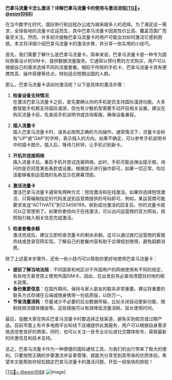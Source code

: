 **巴拿马流量卡怎么激活？详解巴拿马流量卡的使用与激活流程[[TG💪+ @esim1088](https://t.me/s/esim1088)]**

在当今数字化时代，国际旅行和远程办公成为越来越多人的选择。为了满足这一需求，全球各地的流量卡应运而生，其中巴拿马流量卡因其性价比高、覆盖范围广而备受关注。然而，许多初次接触巴拿马流量卡的用户可能会对如何激活它感到困惑。本文将详细介绍巴拿马流量卡的激活步骤，并分享一些实用的小技巧。

首先，我们需要了解什么是巴拿马流量卡。简单来说，巴拿马流量卡是一种专为国际旅客设计的SIM卡，提供数据流量服务。它通常以预付费的方式购买，用户可以根据自己的需求选择不同的流量套餐。相较于传统的手机卡，巴拿马流量卡具有便携性高、操作简便等优点，特别适合短期出国的人群。

那么，巴拿马流量卡该如何激活呢？以下是具体的激活步骤：

1. **检查设备支持情况**  
   在激活巴拿马流量卡之前，首先要确认你的手机是否支持国际漫游功能。大多数智能手机都支持国际漫游，但也有少数机型需要手动开启相关设置。建议在购买流量卡前，先查阅手机说明书或咨询客服，确保设备兼容。

2. **插入流量卡**  
   插入巴拿马流量卡时，请务必按照正确的方向操作。通常情况下，流量卡会标有“UP”或“GAP”的字样，表示插入的方向。如果不确定，可以参考手机说明书中的插卡图示。插入后，等待几秒钟，让手机识别新卡。

3. **开机并连接网络**  
   插入流量卡后，重启手机并尝试连接网络。此时，手机可能会弹出提示框，询问你是否同意某些条款或设置。根据提示进行操作即可。如果一切正常，你应该能够看到运营商的名称显示在屏幕顶部。

4. **激活流量卡**  
   激活巴拿马流量卡通常有两种方式：短信激活和在线激活。如果你选择短信激活，只需编辑指定的代码发送到运营商提供的号码即可。例如，某运营商可能要求发送“ACTIVATE”到123456789。收到成功激活的回复后，你的流量卡就可以正常使用了。如果你更倾向于在线激活，可以访问运营商的官方网站，按照指引输入相关信息完成激活。

5. **检查套餐余额**  
   激活完成后，建议立即检查流量卡的剩余余额。这可以通过拨打运营商的客服热线或登录官网实现。了解自己的套餐内容有助于合理规划使用，避免超额消费。

除了上述基本步骤外，还有一些小技巧可以帮助你更好地使用巴拿马流量卡：

- **提前了解当地法规**：不同国家和地区对于外国用户的网络使用有不同的规定，有些地方甚至禁止使用外国SIM卡。因此，在出发前务必查询清楚目的地的相关政策。
- **备份重要信息**：在国外期间，保持与家人朋友的联系非常重要。建议将重要的联系方式存储在云端或随身携带一份纸质版，以防万一。
- **节省流量消耗**：尽量减少不必要的后台数据传输，比如关闭自动更新功能、限制视频流媒体播放等。这些措施可以有效降低流量消耗，延长使用时间。

最后，提醒大家在购买巴拿马流量卡时要选择正规渠道，避免买到假货或过期产品。目前市面上有许多电商平台和线下店铺提供此类服务，用户可以根据自身需求挑选信誉良好的商家。同时，也可以关注一些专业论坛或社交媒体账号，获取最新的优惠信息和技术支持。

总之，巴拿马流量卡作为一种便捷的国际通信工具，为我们的出行带来了极大的便利。只要按照正确的步骤激活并妥善管理，就能充分享受到其带来的优质体验。希望本文能帮助你轻松搞定巴拿马流量卡的激活问题，开启一段愉快的旅程！

[[TG💪+ @esim1088](https://t.me/s/esim1088) ![Image](https://i.postimg.cc/4NQfJmqS/Snipaste-2025-05-13-00-14-12.png)]